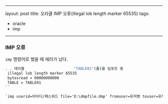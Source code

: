  ---
layout:  post
title: 오라클 IMP 오류(illegal lob length marker 65535)
tags:
- oracle
- imp
---

### IMP 오류
`imp` 명령어로 했을 때 에러가 났다.

```cmd
. . 테이블                      "TABLE01"(를)을 임포트 중
 illegal lob length marker 65535
 bytesread = 00000000000
 TABLE = TABLE01
``

`imp userid=아이디/패스워드 file='D:\dmpfile.dmp' fromuser=유저명 touser=유저명 tablespaces ='테이블스페이스명' tables=테이블 commit=y `